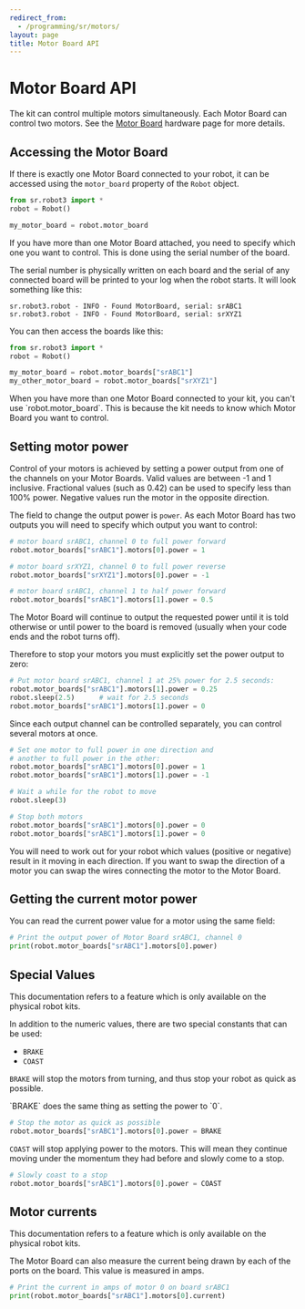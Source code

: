 ```yaml
---
redirect_from:
  - /programming/sr/motors/
layout: page
title: Motor Board API
---
```


Motor Board API
===============

The kit can control multiple motors simultaneously.
Each Motor Board can control two motors.
See the [Motor Board](/docs/kit/motor_board) hardware page for more details.


Accessing the Motor Board
-------------------------

If there is exactly one Motor Board connected to your robot, it can be accessed using the `motor_board` property of the `Robot` object.

~~~~~ python
from sr.robot3 import *
robot = Robot()

my_motor_board = robot.motor_board
~~~~~

If you have more than one Motor Board attached, you need to specify which one you want to control.
This is done using the serial number of the board.

The serial number is physically written on each board and the serial of any connected board will be printed to your log when the robot starts.
It will look something like this:

~~~~~ not-code
sr.robot3.robot - INFO - Found MotorBoard, serial: srABC1
sr.robot3.robot - INFO - Found MotorBoard, serial: srXYZ1
~~~~~

You can then access the boards like this:

~~~~~ python
from sr.robot3 import *
robot = Robot()

my_motor_board = robot.motor_boards["srABC1"]
my_other_motor_board = robot.motor_boards["srXYZ1"]
~~~~~

<div class="warning" markdown="1">
  When you have more than one Motor Board connected to your kit, you can't use `robot.motor_board`.
  This is because the kit needs to know which Motor Board you want to control.
</div>


Setting motor power
-------------------

Control of your motors is achieved by setting a power output from one of the channels on your Motor Boards.
Valid values are between -1 and 1 inclusive.
Fractional values (such as 0.42) can be used to specify less than 100% power.
Negative values run the motor in the opposite direction.

The field to change the output power is `power`. As each Motor Board has two
outputs you will need to specify which output you want to control:

~~~~~ python
# motor board srABC1, channel 0 to full power forward
robot.motor_boards["srABC1"].motors[0].power = 1

# motor board srXYZ1, channel 0 to full power reverse
robot.motor_boards["srXYZ1"].motors[0].power = -1

# motor board srABC1, channel 1 to half power forward
robot.motor_boards["srABC1"].motors[1].power = 0.5
~~~~~

The Motor Board will continue to output the requested power until it is told
otherwise or until power to the board is removed (usually when your code ends and the robot turns
off).

Therefore to stop your motors you must explicitly set the power output to zero:

~~~~~ python
# Put motor board srABC1, channel 1 at 25% power for 2.5 seconds:
robot.motor_boards["srABC1"].motors[1].power = 0.25
robot.sleep(2.5)      # wait for 2.5 seconds
robot.motor_boards["srABC1"].motors[1].power = 0
~~~~~

Since each output channel can be controlled separately, you can control several
motors at once.

~~~~~ python
# Set one motor to full power in one direction and
# another to full power in the other:
robot.motor_boards["srABC1"].motors[0].power = 1
robot.motor_boards["srABC1"].motors[1].power = -1

# Wait a while for the robot to move
robot.sleep(3)

# Stop both motors
robot.motor_boards["srABC1"].motors[0].power = 0
robot.motor_boards["srABC1"].motors[1].power = 0
~~~~~

<div class="info" markdown="1">
  You will need to work out for your robot which values (positive or negative) result in it moving in each direction.
  If you want to swap the direction of a motor you can swap the wires connecting the motor to the Motor Board.
</div>


Getting the current motor power
-------------------------------

You can read the current power value for a motor using the same field:

~~~~~ python
# Print the output power of Motor Board srABC1, channel 0
print(robot.motor_boards["srABC1"].motors[0].power)
~~~~~


Special Values
--------------

<div class="info">
  This documentation refers to a feature which is only available on the physical robot kits.
</div>

In addition to the numeric values, there are two special constants that can be used:
- `BRAKE`
- `COAST`

`BRAKE` will stop the motors from turning, and thus stop your robot as quick as possible.

<div class="info" markdown="1">
  `BRAKE` does the same thing as setting the power to `0`.
</div>

~~~~~ python
# Stop the motor as quick as possible
robot.motor_boards["srABC1"].motors[0].power = BRAKE
~~~~~

`COAST` will stop applying power to the motors.
This will mean they continue moving under the momentum they had before and slowly come to a stop.

~~~~~ python
# Slowly coast to a stop
robot.motor_boards["srABC1"].motors[0].power = COAST
~~~~~


Motor currents
--------------

<div class="info">
  This documentation refers to a feature which is only available on the physical robot kits.
</div>

The Motor Board can also measure the current being drawn by each of the ports on the board.
This value is measured in amps.

~~~~~ python
# Print the current in amps of motor 0 on board srABC1
print(robot.motor_boards["srABC1"].motors[0].current)
~~~~~

